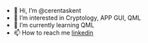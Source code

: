 - 👋 Hi, I’m @cerentaskent
- 👀 I’m interested in Cryptology, APP GUI, QML 
- 🌱 I’m currently learning QML
- 📫 How to reach me [linkedin](https://www.linkedin.com/in/cerentaskent)


<!---
cerentaskent/cerentaskent is a ✨ special ✨ repository because its `README.md` (this file) appears on your GitHub profile.
You can click the Preview link to take a look at your changes.
--->

